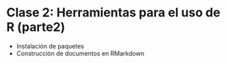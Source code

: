 # Clase 2: Herramientas para el uso de R (parte2)

- Instalación de paquetes
- Construcción de documentos en RMarkdown
